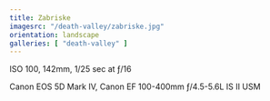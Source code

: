 ```yaml
---
title: Zabriske
imagesrc: "/death-valley/zabriske.jpg"
orientation: landscape
galleries: [ "death-valley" ]
---
```


ISO 100, 142mm, 1/25 sec at ƒ/16

Canon EOS 5D Mark IV, Canon EF 100-400mm ƒ/4.5-5.6L IS II USM
